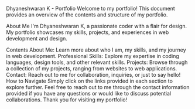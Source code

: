 Dhyaneshwaran K - Portfolio
Welcome to my portfolio! This document provides an overview of the contents and structure of my portfolio.

About Me
I'm Dhyaneshwaran K, a passionate coder with a flair for design. My portfolio showcases my skills, projects, and experiences in web development and design.

Contents
About Me: Learn more about who I am, my skills, and my journey in web development.
Professional Skills: Explore my expertise in coding languages, design tools, and other relevant skills.
Projects: Browse through a collection of my projects, ranging from websites to web applications.
Contact: Reach out to me for collaboration, inquiries, or just to say hello!
How to Navigate
Simply click on the links provided in each section to explore further.
Feel free to reach out to me through the contact information provided if you have any questions or would like to discuss potential collaborations.
Thank you for visiting my portfolio!
